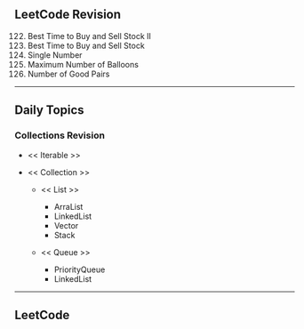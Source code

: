 ## LeetCode Revision

122. Best Time to Buy and Sell Stock II
123. Best Time to Buy and Sell Stock
124. Single Number
125. Maximum Number of Balloons
126. Number of Good Pairs

---

## Daily Topics

### Collections Revision

- << Iterable >>
- << Collection >>

  - << List >>

    - ArraList
    - LinkedList
    - Vector
    - Stack

  - << Queue >>
    - PriorityQueue
    - LinkedList

---

## LeetCode
